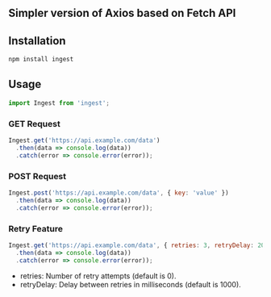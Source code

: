 ## Simpler version of Axios based on Fetch API

## Installation
```bash
npm install ingest
```

## Usage
```javascript
import Ingest from 'ingest';
```

### GET Request
```javascript
Ingest.get('https://api.example.com/data')
  .then(data => console.log(data))
  .catch(error => console.error(error));
```

### POST Request
```javascript
Ingest.post('https://api.example.com/data', { key: 'value' })
  .then(data => console.log(data))
  .catch(error => console.error(error));
```

### Retry Feature
```javascript
Ingest.get('https://api.example.com/data', { retries: 3, retryDelay: 2000 })
  .then(data => console.log(data))
  .catch(error => console.error(error));
```
- retries: Number of retry attempts (default is 0).
- retryDelay: Delay between retries in milliseconds (default is 1000).